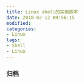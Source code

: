 ```yaml
---
title: Linux shell的实用脚本
date: 2018-02-12 09:56:15
modified:
categories:
- Linux
tags:
- Shell
- Linux
---
```


### 归档


